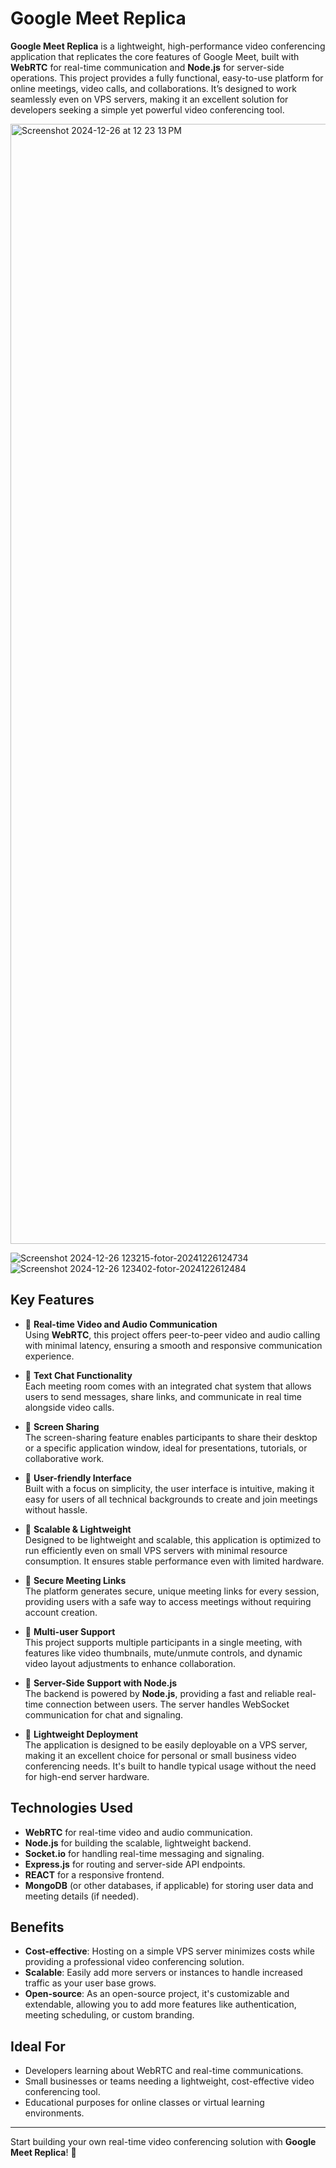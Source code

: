 # Google Meet Replica

**Google Meet Replica** is a lightweight, high-performance video conferencing application that replicates the core features of Google Meet, built with **WebRTC** for real-time communication and **Node.js** for server-side operations.
This project provides a fully functional, easy-to-use platform for online meetings, video calls, and collaborations. It’s designed to work seamlessly even on VPS servers, making it an excellent solution for developers seeking a simple yet powerful video conferencing tool.


<img width="1792" alt="Screenshot 2024-12-26 at 12 23 13 PM" src="https://github.com/user-attachments/assets/eab315d5-46c0-490b-9bf4-45d5c6ba64e9" />

![Screenshot 2024-12-26 123215-fotor-20241226124734](https://github.com/user-attachments/assets/bff4664f-7947-4d44-bc7a-c178922100a7)
![Screenshot 2024-12-26 123402-fotor-2024122612484](https://github.com/user-attachments/assets/61299dee-cd9a-4565-a452-702c3977b64a)
## Key Features

- 🔹 **Real-time Video and Audio Communication**  
  Using **WebRTC**, this project offers peer-to-peer video and audio calling with minimal latency, ensuring a smooth and responsive communication experience.

- 🔹 **Text Chat Functionality**  
  Each meeting room comes with an integrated chat system that allows users to send messages, share links, and communicate in real time alongside video calls.

- 🔹 **Screen Sharing**  
  The screen-sharing feature enables participants to share their desktop or a specific application window, ideal for presentations, tutorials, or collaborative work.

- 🔹 **User-friendly Interface**  
  Built with a focus on simplicity, the user interface is intuitive, making it easy for users of all technical backgrounds to create and join meetings without hassle.

- 🔹 **Scalable & Lightweight**  
  Designed to be lightweight and scalable, this application is optimized to run efficiently even on small VPS servers with minimal resource consumption. It ensures stable performance even with limited hardware.

- 🔹 **Secure Meeting Links**  
  The platform generates secure, unique meeting links for every session, providing users with a safe way to access meetings without requiring account creation.

- 🔹 **Multi-user Support**  
  This project supports multiple participants in a single meeting, with features like video thumbnails, mute/unmute controls, and dynamic video layout adjustments to enhance collaboration.

- 🔹 **Server-Side Support with Node.js**  
  The backend is powered by **Node.js**, providing a fast and reliable real-time connection between users. The server handles WebSocket communication for chat and signaling.

- 🔹 **Lightweight Deployment**  
  The application is designed to be easily deployable on a VPS server, making it an excellent choice for personal or small business video conferencing needs. It's built to handle typical usage without the need for high-end server hardware.

## Technologies Used

- **WebRTC** for real-time video and audio communication.
- **Node.js** for building the scalable, lightweight backend.
- **Socket.io** for handling real-time messaging and signaling.
- **Express.js** for routing and server-side API endpoints.
- **REACT** for a responsive frontend.
- **MongoDB** (or other databases, if applicable) for storing user data and meeting details (if needed).

## Benefits

- **Cost-effective**: Hosting on a simple VPS server minimizes costs while providing a professional video conferencing solution.
- **Scalable**: Easily add more servers or instances to handle increased traffic as your user base grows.
- **Open-source**: As an open-source project, it's customizable and extendable, allowing you to add more features like authentication, meeting scheduling, or custom branding.

## Ideal For

- Developers learning about WebRTC and real-time communications.
- Small businesses or teams needing a lightweight, cost-effective video conferencing tool.
- Educational purposes for online classes or virtual learning environments.

---

Start building your own real-time video conferencing solution with **Google Meet Replica**! 🚀
